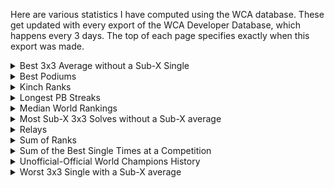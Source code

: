 Here are various statistics I have computed using the WCA database. These get updated with every export of the WCA Developer Database, which happens every 3 days. The top of each page specifies exactly when this export was made.

<details>
<summary>Best 3x3 Average without a Sub-X Single</summary>
<ul>
<li><a href="bestaveragewithoutsubxsingle/sub5.html">Sub-5</a></li>
<li><a href="bestaveragewithoutsubxsingle/sub6.html">Sub-6</a></li>
<li><a href="bestaveragewithoutsubxsingle/sub7.html">Sub-7</a></li>
<li><a href="bestaveragewithoutsubxsingle/sub8.html">Sub-8</a></li>
<li><a href="bestaveragewithoutsubxsingle/sub9.html">Sub-9</a></li>
<li><a href="bestaveragewithoutsubxsingle/sub10.html">Sub-10</a></li>
</ul>
</details>

<details>
  <summary>Best Podiums</summary>
<ul>
<li><a href="bestpodiums/333.html">3x3</a></li>
<li><a href="bestpodiums/222.html">2x2</a></li>
<li><a href="bestpodiums/444.html">4x4</a></li>
<li><a href="bestpodiums/555.html">5x5</a></li>
<li><a href="bestpodiums/666.html">6x6</a></li>
<li><a href="bestpodiums/777.html">7x7</a></li>
<li><a href="bestpodiums/333bf.html">3BLD</a></li>
<li><a href="bestpodiums/333fm.html">FMC</a></li>
<li><a href="bestpodiums/333oh.html">OH</a></li>
<li><a href="bestpodiums/333ft.html">Feet</a></li>
<li><a href="bestpodiums/clock.html">Clock</a></li>
<li><a href="bestpodiums/minx.html">Megaminx</a></li>
<li><a href="bestpodiums/pyram.html">Pyraminx</a></li>
<li><a href="bestpodiums/skewb.html">Skewb</a></li>
<li><a href="bestpodiums/sq1.html">Square-1</a></li>
<li><a href="bestpodiums/444bf.html">4BLD</a></li>
<li><a href="bestpodiums/555bf.html">5BLD</a></li>
<li><a href="bestpodiums/333mbf.html">MBLD</a></li>
</ul>
</details>
<details>
  <summary>Kinch Ranks</summary>
<ul>
<li><a href="kinch/WorldKinch.html">World Kinch</a></li>
<li><a href="kinch/ContinentKinch.html">Continental Kinch</a></li>
<li><a href="kinch/CountryKinch.html">National Kinch</a></li>
<li><a href="kinch/nopod.html">Without a Podium</a></li>
<li><a href="kinch/nowin.html">Without a Win</a></li>
<li><a href="kinch/nonr.html">Without an NR</a></li>
<li><a href="kinch/nowc.html">Without a CR</a></li>
<li><a href="kinch/nowr.html">Without a WR</a></li>
</ul>
</details>
<details>
  <summary>Longest PB Streaks</summary>
<ul>
<li><a href="pbstreaks/pb_streak.html">All competitions</a></li>
<li><a href="pbstreaks/pb_streak_exfmc.html">Excluding FMC-Only comps</a></li>
<li><a href="pbstreaks/pb_streak_exfmcbld.html">Excluding FMC-and-BLD-Only comps</a></li>
</ul>
</details>
<details>
  <summary>Median World Rankings</summary>
<ul>
<li><a href="median/333.html">3x3</a></li>
<li><a href="median/222.html">2x2</a></li>
<li><a href="median/444.html">4x4</a></li>
<li><a href="median/555.html">5x5</a></li>
<li><a href="median/666.html">6x6</a></li>
<li><a href="median/777.html">7x7</a></li>
<li><a href="median/333bf.html">3BLD</a></li>
<li><a href="median/333fm.html">FMC</a></li>
<li><a href="median/333oh.html">OH</a></li>
<li><a href="median/333ft.html">Feet</a></li>
<li><a href="median/clock.html">Clock</a></li>
<li><a href="median/minx.html">Megaminx</a></li>
<li><a href="median/pyram.html">Pyraminx</a></li>
<li><a href="median/skewb.html">Skewb</a></li>
<li><a href="median/sq1.html">Square-1</a></li>
<li><a href="median/444bf.html">4BLD</a></li>
<li><a href="median/555bf.html">5BLD</a></li>
<li><a href="median/333mbf.html">MBLD</a></li>
</ul>
</details>
<details>
  <summary>Most Sub-X 3x3 Solves without a Sub-X average</summary>
<ul>
<li><a href="mostsubxsinglewithoutsubxaverage/6.html">Sub-6</a></li>
<li><a href="mostsubxsinglewithoutsubxaverage/7.html">Sub-7</a></li>
<li><a href="mostsubxsinglewithoutsubxaverage/8.html">Sub-8</a></li>
<li><a href="mostsubxsinglewithoutsubxaverage/9.html">Sub-9</a></li>
<li><a href="mostsubxsinglewithoutsubxaverage/10.html">Sub-10</a></li>
<li><a href="mostsubxsinglewithoutsubxaverage/11.html">Sub-11</a></li>
<li><a href="mostsubxsinglewithoutsubxaverage/12.html">Sub-12</a></li>
<li><a href="mostsubxsinglewithoutsubxaverage/13.html">Sub-13</a></li>
<li><a href="mostsubxsinglewithoutsubxaverage/14.html">Sub-14</a></li>
<li><a href="mostsubxsinglewithoutsubxaverage/15.html">Sub-15</a></li>
</ul>
</details>
<details>
  <summary>Relays</summary>
<i>Using PB single times</i>
<ul>
<li><a href="relays/all_events_relay.html">All Events (excl. MBLD & FMC)</a></li>
<li><a href="relays/guildford.html">Guildford</a></li>
<li><a href="relays/mini_guildford.html">Mini-Guildford</a></li>
<li><a href="relays/234.html">2-3-4 Relay</a></li>
<li><a href="relays/2345.html">2-3-4-5 Relay</a></li>
<li><a href="relays/23456.html">2-3-4-5-6 Relay</a></li>
<li><a href="relays/234567.html">2-3-4-5-6-7 Relay</a></li>
<li><a href="relays/333eventsnofeet.html">3x3 OH BLD Relay</a></li>
<li><a href="relays/333events.html">All 3x3 Events (3x3,3BLD,OH,Feet)</a></li>
<li><a href="relays/bld.html">3BLD, 4BLD and 5BLD</a></li>
<li><a href="relays/side.html">Side Events (Clock, Mega, Pyra, Skewb, SQ-1)</a></li>
<li><a href="relays/fast.html">Fast Events (2x2, Pyra, Skewb)</a></li>
</ul>
<i>Any requests, let me know!</i>
</details>
<details>
<summary>Sum of Ranks</summary>
<ul>
<li><a href="sor/single.html">Single</a> - <a href="sor/average.html">Average</a> - <a href="sor/combined.html">Combined</a></li>
<li>Without a Podium: <a href="sor/nopodsingle.html">Single</a> - <a href="sor/nopodaverage.html">Average</a> - <a href="sor/nopodcombined.html">Combined</a></li>
<li>Without a Win: <a href="sor/nowinsingle.html">Single</a> - <a href="sor/nowinaverage.html">Average</a> - <a href="sor/nowincombined.html">Combined</a></li>
<li>Without an NR: <a href="sor/nonrsingle.html">Single</a> - <a href="sor/nonraverage.html">Average</a> - <a href="sor/nonrcombined.html">Combined</a></li>
<li>Without a CR: <a href="sor/nocrsingle.html">Single</a> - <a href="sor/nocraverage.html">Average</a> - <a href="sor/nocrcombined.html">Combined</a></li>
<li>Without a WR: <a href="sor/nowrsingle.html">Single</a> - <a href="sor/nowraverage.html">Average</a> - <a href="sor/nowrcombined.html">Combined</a></li>
</ul>
</details>
<details>
  <summary>Sum of the Best Single Times at a Competition</summary>
<i>(excluding FMC and MBLD)</i>
<ul>
<li><a href="sumbesttime/all.html">All Events</a></li>
<li><a href="sumbesttime/ex45bf.html">Excluding BigBLD</a></li>
</ul>
</details>
<details>
  <summary>Unofficial-Official World Champions History</summary>
<ul>
<li><a href="uowc/333.html">3x3</a></li>
<li><a href="uowc/222.html">2x2</a></li>
<li><a href="uowc/444.html">4x4</a></li>
<li><a href="uowc/555.html">5x5</a></li>
<li><a href="uowc/666.html">6x6</a></li>
<li><a href="uowc/777.html">7x7</a></li>
<li><a href="uowc/333bf.html">3BLD</a></li>
<li><a href="uowc/333fm.html">FMC</a></li>
<li><a href="uowc/333oh.html">OH</a></li>
<li><a href="uowc/333ft.html">Feet</a></li>
<li><a href="uowc/clock.html">Clock</a></li>
<li><a href="uowc/minx.html">Megaminx</a></li>
<li><a href="uowc/pyram.html">Pyraminx</a></li>
<li><a href="uowc/skewb.html">Skewb</a></li>
<li><a href="uowc/sq1.html">Square-1</a></li>
<li><a href="uowc/444bf.html">4BLD</a></li>
<li><a href="uowc/555bf.html">5BLD</a></li>
<li><a href="uowc/333mbf.html">MBLD</a></li>
</ul>
</details>
<details>
  <summary>Worst 3x3 Single with a Sub-X average</summary>
<ul>
<li><a href="worstsinglewithsubxaverage/sub6.html">Sub-6</a></li>
<li><a href="worstsinglewithsubxaverage/sub7.html">Sub-7</a></li>
<li><a href="worstsinglewithsubxaverage/sub8.html">Sub-8</a></li>
<li><a href="worstsinglewithsubxaverage/sub9.html">Sub-9</a></li>
<li><a href="worstsinglewithsubxaverage/sub10.html">Sub-10</a></li>
<li><a href="worstsinglewithsubxaverage/sub11.html">Sub-11</a></li>
<li><a href="worstsinglewithsubxaverage/sub12.html">Sub-12</a></li>
<li><a href="worstsinglewithsubxaverage/sub13.html">Sub-13</a></li>
<li><a href="worstsinglewithsubxaverage/sub14.html">Sub-14</a></li>
<li><a href="worstsinglewithsubxaverage/sub15.html">Sub-15</a></li>

</ul>
</details>
